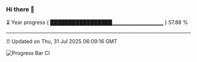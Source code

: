 ### Hi there 👋

⏳ Year progress { █████████████████▁▁▁▁▁▁▁▁▁▁▁▁▁ } 57.88 %

---

⏰ Updated on Thu, 31 Jul 2025 06:09:16 GMT

![Progress Bar CI](https://github.com/liununu/liununu/workflows/Progress%20Bar%20CI/badge.svg)
